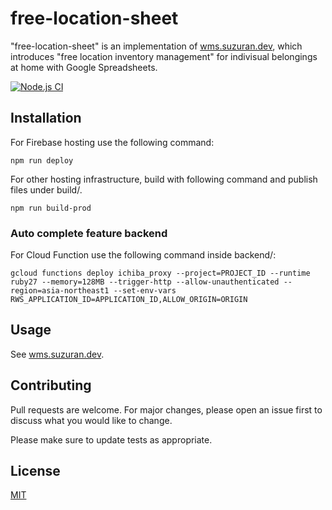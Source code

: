 # free-location-sheet

"free-location-sheet" is an implementation of [wms.suzuran.dev](https://wms.suzuran.dev/), which introduces "free location inventory management" for indivisual belongings at home with Google Spreadsheets.

[![Node.js CI](https://github.com/keyasuda/free-location-sheet/actions/workflows/node.js.yml/badge.svg)](https://github.com/keyasuda/free-location-sheet/actions/workflows/node.js.yml)

## Installation

For Firebase hosting use the following command:

```
npm run deploy
```

For other hosting infrastructure, build with following command and publish files under build/.

```
npm run build-prod
```

### Auto complete feature backend

For Cloud Function use the following command inside backend/:

```
gcloud functions deploy ichiba_proxy --project=PROJECT_ID --runtime ruby27 --memory=128MB --trigger-http --allow-unauthenticated --region=asia-northeast1 --set-env-vars RWS_APPLICATION_ID=APPLICATION_ID,ALLOW_ORIGIN=ORIGIN
```

## Usage

See [wms.suzuran.dev](https://wms.suzuran.dev/).

## Contributing

Pull requests are welcome. For major changes, please open an issue first to discuss what you would like to change.

Please make sure to update tests as appropriate.

## License

[MIT](https://choosealicense.com/licenses/mit/)
